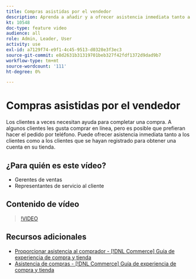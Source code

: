```yaml
---
title: Compras asistidas por el vendedor
description: Aprenda a añadir y a ofrecer asistencia inmediata tanto a los huéspedes como a los clientes que se hayan registrado para obtener una cuenta en su tienda.
kt: 10548
doc-type: feature video
audience: all
role: Admin, Leader, User
activity: use
exl-id: a7129f74-e9f1-4c45-9513-d0328e3f3ec3
source-git-commit: e8d2631b31319701beb327f42fdf1372d9dad9b7
workflow-type: tm+mt
source-wordcount: '111'
ht-degree: 0%

---
```


# Compras asistidas por el vendedor

Los clientes a veces necesitan ayuda para completar una compra. A algunos clientes les gusta comprar en línea, pero es posible que prefieran hacer el pedido por teléfono. Puede ofrecer asistencia inmediata tanto a los clientes como a los clientes que se hayan registrado para obtener una cuenta en su tienda.

## ¿Para quién es este vídeo?

- Gerentes de ventas
- Representantes de servicio al cliente

## Contenido de vídeo

>[!VIDEO](https://video.tv.adobe.com/v/343662?quality=12&learn=on)

## Recursos adicionales

- [Proporcionar asistencia al comprador - [!DNL Commerce] Guía de experiencia de compra y tienda](https://experienceleague.adobe.com/docs/commerce-admin/customers/customer-accounts/manage/login-as-customer.html)
- [Asistencia de compras - [!DNL Commerce] Guía de experiencia de compra y tienda](https://experienceleague.adobe.com/docs/commerce-admin/stores-sales/introduction.html#shopping-assistance)
